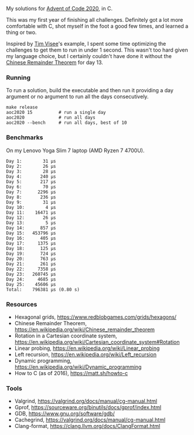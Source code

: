 My solutions for [Advent of Code 2020](https://adventofcode.com/2020), in C.

This was my first year of finishing all challenges. Definitely got a lot more comfortable with C, shot myself in the foot a good few times, and learned a thing or two.

Inspired by [Tim Visee](https://timvisee.com/blog/solving-aoc-2020-in-under-a-second/)'s example, I spent some time optimizing the challenges to get them to run in under 1 second. This wasn't too hard given my language choice, but I certainly couldn't have done it without the [Chinese Remainder Theorem](https://en.wikipedia.org/wiki/Chinese_remainder_theorem) for day 13.

### Running

To run a solution, build the executable and then run it providing a day argument or no argument to run all the days consecutively.

```
make release        
aoc2020 15          # run a single day
aoc2020             # run all days
aoc2020 --bench     # run all days, best of 10
```

### Benchmarks

On my Lenovo Yoga Slim 7 laptop (AMD Ryzen 7 4700U). 

```
Day 1:        31 μs
Day 2:        26 μs
Day 3:        28 μs
Day 4:       240 μs
Day 5:       217 μs
Day 6:        70 μs
Day 7:      2296 μs
Day 8:       236 μs
Day 9:        31 μs
Day 10:        4 μs
Day 11:    16471 μs
Day 12:       26 μs
Day 13:        5 μs
Day 14:      857 μs
Day 15:   453796 μs
Day 16:      405 μs
Day 17:     1375 μs
Day 18:      125 μs
Day 19:      724 μs
Day 20:      763 μs
Day 21:      261 μs
Day 22:     7358 μs
Day 23:   260745 μs
Day 24:     4685 μs
Day 25:    45606 μs
Total:    796381 μs (0.80 s)
```


### Resources

- Hexagonal grids, https://www.redblobgames.com/grids/hexagons/
- Chinese Remainder Theorem, https://en.wikipedia.org/wiki/Chinese_remainder_theorem
- Rotation in a Cartesian coordinate system, https://en.wikipedia.org/wiki/Cartesian_coordinate_system#Rotation
- Linear probing, https://en.wikipedia.org/wiki/Linear_probing
- Left recursion, https://en.wikipedia.org/wiki/Left_recursion
- Dynamic programming, https://en.wikipedia.org/wiki/Dynamic_programming
- How to C (as of 2016), https://matt.sh/howto-c

### Tools

- Valgrind, https://valgrind.org/docs/manual/cg-manual.html
- Gprof, https://sourceware.org/binutils/docs/gprof/index.html
- GDB, https://www.gnu.org/software/gdb/
- Cachegrind, https://valgrind.org/docs/manual/cg-manual.html
- Clang-format, https://clang.llvm.org/docs/ClangFormat.html